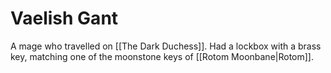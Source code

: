 # Vaelish Gant
A mage who travelled on [[The Dark Duchess]]. Had a lockbox with a brass key, matching one of the moonstone keys of [[Rotom Moonbane|Rotom]].